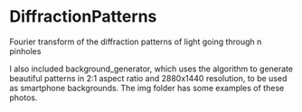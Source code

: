 # DiffractionPatterns
Fourier transform of the diffraction patterns of light going through n pinholes

I also included background_generator, which uses the algorithm to generate beautiful patterns in 2:1 aspect ratio and 2880x1440 resolution, to be used as smartphone backgrounds. The img folder has some examples of these photos.

